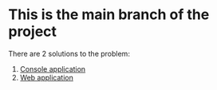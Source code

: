 # This is the main branch of the project
There are 2 solutions to the problem:
1) [Console application](https://github.com/zyoneal/CalculatorTest/tree/console-app)
2) [Web application](https://github.com/zyoneal/CalculatorTest/tree/spring-app)